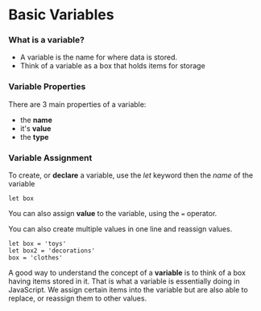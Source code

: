 # Basic Variables
### What is a variable?
- A variable is the name for where data is stored.
- Think of a variable as a box that holds items for storage

### Variable Properties
There are 3 main properties of a variable:
- the **name**
- it's **value**
- the **type**

### Variable Assignment
To create, or **declare** a variable, use the *let* keyword then the *name* of the variable

```
let box
```

You can also assign **value** to the variable, using the ```=``` operator.

You can also create multiple values in one line and reassign values.

```
let box = 'toys'
let box2 = 'decorations'
box = 'clothes'
```

A good way to understand the concept of a **variable** is to think of a box having items stored in it. That is what a variable is essentially doing in JavaScript. We assign certain items into the variable but are also able to replace, or reassign them to other values.




